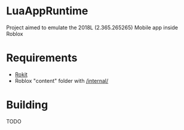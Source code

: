 # LuaAppRuntime

Project aimed to emulate the 2018L (2.365.265265) Mobile app inside Roblox

# Requirements
- [Rokit](https://github.com/rojo-rbx/rokit)
- Roblox "content" folder with [/internal/](../main/content)

# Building
TODO
